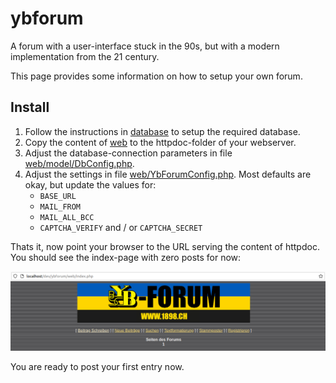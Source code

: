 # ybforum

A forum with a user-interface stuck in the 90s, but with a modern implementation from the 21 century.

This page provides some information on how to setup your own forum.

## Install
1. Follow the instructions in [database](database) to setup the required database.
2. Copy the content of [web](web) to the httpdoc-folder of your webserver.
3. Adjust the database-connection parameters in file [web/model/DbConfig.php](model/DbConfig.php).
4. Adjust the settings in file [web/YbForumConfig.php](YbForum.php). Most defaults are okay, but update the values for:
   - `BASE_URL`
   - `MAIL_FROM`
   - `MAIL_ALL_BCC`
   - `CAPTCHA_VERIFY` and / or `CAPTCHA_SECRET`

Thats it, now point your browser to the URL serving the content of httpdoc. You should see the index-page with zero posts for now:

![Empty index](doc/index.png)

You are ready to post your first entry now.
